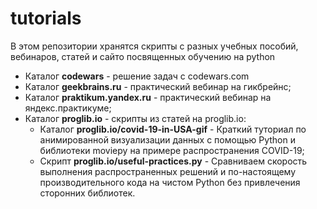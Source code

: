 # tutorials

В этом репозитории хранятся скрипты с разных учебных пособий, вебинаров, статей и сайто посвященных обучению на python

- Каталог **codewars** - решение задач с codewars.com
- Каталог **geekbrains.ru** - практический вебинар на гикбрейнс;
- Каталог **praktikum.yandex.ru** - практический вебинар на яндекс.практикуме;
- Каталог **proglib.io** - скрипты из статей на proglib.io:
  - Каталог **proglib.io/covid-19-in-USA-gif** - Краткий туториал по анимированной визуализации данных с помощью Python и библиотеки moviepy на примере распространения COVID-19;
  - Скрипт **proglib.io/useful-practices.py** - Сравниваем скорость выполнения распространенных решений и по-настоящему производительного кода на чистом Python без привлечения сторонних библиотек.
